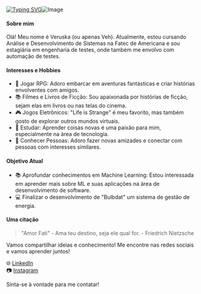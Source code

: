 <div style="display: flex; align-items: center;">
  <a href="https://git.io/typing-svg">
    <img src="https://readme-typing-svg.demolab.com?ont=Fira+Code&duration=5000&pause=3000&color=FFC932FF&background=18181800&center=true&vCenter=true&width=435&lines=Olá,+Bem+Vindo!" alt="Typing SVG" />
  </a>
  <img src="https://github.com/Vediniz/Vediniz/assets/82723849/3e0999ba-6b1f-4ee0-86f6-b376940595fd" alt="Image" />
</div>


#### Sobre mim

Olá! Meu nome é Veruska (ou apenas Veh). Atualmente, estou cursando Análise e Desenvolvimento de Sistemas na Fatec de Americana e sou estagiária em engenharia de testes, onde também me envolvo com automação de testes.

#### Interesses e Hobbies

- 🎲 Jogar RPG: Adoro embarcar em aventuras fantásticas e criar histórias envolventes com amigos.
- 📚 Filmes e Livros de Ficção: Sou apaixonada por histórias de ficção, sejam elas em livros ou nas telas do cinema.
- 🎮 Jogos Eletrônicos: "Life is Strange" é meu favorito, mas também gosto de explorar outros mundos virtuais.
- 📖 Estudar: Aprender coisas novas é uma paixão para mim, especialmente na área de tecnologia.
- 👥 Conhecer Pessoas: Adoro fazer novas amizades e conectar com pessoas com interesses similares.

#### Objetivo Atual

- 📚 Aprofundar conhecimentos em Machine Learning: Estou interessada em aprender mais sobre ML e suas aplicações na área de desenvolvimento de software.
- :computer: Finalizar o desenvolvimento de "Bulbdat" um sistema de gestão de energia.
  
#### Uma citação

> "Amor Fati" - Ama teu destino, seja ele qual for. - Friedrich Nietzsche


Vamos compartilhar ideias e conhecimento! Me encontre nas redes sociais e vamos aprender juntos!

  🌐 [LinkedIn](https://www.linkedin.com/in/veruska-diniz/)  
  📷 [Instagram](https://www.instagram.com/veruskadiniz/)



Sinta-se à vontade para me contatar!
